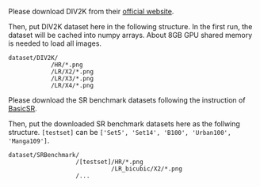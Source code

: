 
Please download DIV2K from their [official website](https://data.vision.ee.ethz.ch/cvl/DIV2K/).

Then, put DIV2K dataset here in the following structure. In the first run, the dataset will be cached into numpy arrays. About 8GB GPU shared memory is needed to load all images.

```
dataset/DIV2K/
            /HR/*.png
            /LR/X2/*.png
            /LR/X3/*.png
            /LR/X4/*.png

```

Please download the SR benchmark datasets following the instruction of [BasicSR](https://github.com/XPixelGroup/BasicSR/blob/master/docs/DatasetPreparation.md#common-image-sr-datasets).

Then, put the downloaded SR benchmark datasets here as the follwing structure. `[testset]` can be `['Set5', 'Set14', 'B100', 'Urban100', 'Manga109']`.

```
dataset/SRBenchmark/
                   /[testset]/HR/*.png
                             /LR_bicubic/X2/*.png
                   /...
```